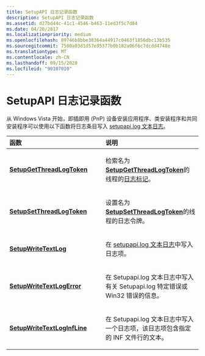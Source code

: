 ```yaml
---
title: SetupAPI 日志记录函数
description: SetupAPI 日志记录函数
ms.assetid: d27bd44c-41c1-4546-b463-11ed3f5c7d84
ms.date: 04/20/2017
ms.localizationpriority: medium
ms.openlocfilehash: 89746b8bbe38364a44917c0463f1856dbc13b535
ms.sourcegitcommit: 7500a03d1d57e95377b0b182a06f6c7dcdd4748e
ms.translationtype: MT
ms.contentlocale: zh-CN
ms.lasthandoff: 09/15/2020
ms.locfileid: "90107010"
---
```

# <a name="setupapi-logging-functions"></a>SetupAPI 日志记录函数


从 Windows Vista 开始，即插即用 (PnP) 设备安装应用程序、类安装程序和共同安装程序可以使用以下函数将日志条目写入 [setupapi.log 文本日志](setupapi-text-logs.md)。

<table>
<colgroup>
<col width="50%" />
<col width="50%" />
</colgroup>
<thead>
<tr class="header">
<th align="left">函数</th>
<th align="left">说明</th>
</tr>
</thead>
<tbody>
<tr class="odd">
<td align="left"><p><a href="/windows/desktop/api/setupapi/nf-setupapi-setupgetthreadlogtoken" data-raw-source="[&lt;strong&gt;SetupGetThreadLogToken&lt;/strong&gt;](/windows/desktop/api/setupapi/nf-setupapi-setupgetthreadlogtoken)"><strong>SetupGetThreadLogToken</strong></a></p></td>
<td align="left"><p>检索名为<a href="/windows/desktop/api/setupapi/nf-setupapi-setupgetthreadlogtoken" data-raw-source="[&lt;strong&gt;SetupGetThreadLogToken&lt;/strong&gt;](/windows/desktop/api/setupapi/nf-setupapi-setupgetthreadlogtoken)"><strong>SetupGetThreadLogToken</strong></a>的线程的<a href="log-tokens.md" data-raw-source="[log token](log-tokens.md)">日志标记</a>。</p></td>
</tr>
<tr class="even">
<td align="left"><p><a href="/windows/desktop/api/setupapi/nf-setupapi-setupsetthreadlogtoken" data-raw-source="[&lt;strong&gt;SetupSetThreadLogToken&lt;/strong&gt;](/windows/desktop/api/setupapi/nf-setupapi-setupsetthreadlogtoken)"><strong>SetupSetThreadLogToken</strong></a></p></td>
<td align="left"><p>设置名为 <a href="/windows/desktop/api/setupapi/nf-setupapi-setupsetthreadlogtoken" data-raw-source="[&lt;strong&gt;SetupSetThreadLogToken&lt;/strong&gt;](/windows/desktop/api/setupapi/nf-setupapi-setupsetthreadlogtoken)"><strong>SetupSetThreadLogToken</strong></a>的线程的日志令牌。</p></td>
</tr>
<tr class="odd">
<td align="left"><p><a href="/windows/desktop/api/setupapi/nf-setupapi-setupwritetextlog" data-raw-source="[&lt;strong&gt;SetupWriteTextLog&lt;/strong&gt;](/windows/desktop/api/setupapi/nf-setupapi-setupwritetextlog)"><strong>SetupWriteTextLog</strong></a></p></td>
<td align="left"><p>在 <a href="setupapi-text-logs.md" data-raw-source="[SetupAPI text log](setupapi-text-logs.md)">setupapi.log 文本日志</a>中写入日志项。</p></td>
</tr>
<tr class="even">
<td align="left"><p><a href="/windows/desktop/api/setupapi/nf-setupapi-setupwritetextlogerror" data-raw-source="[&lt;strong&gt;SetupWriteTextLogError&lt;/strong&gt;](/windows/desktop/api/setupapi/nf-setupapi-setupwritetextlogerror)"><strong>SetupWriteTextLogError</strong></a></p></td>
<td align="left"><p>在 Setupapi.log 文本日志中写入有关 Setupapi.log 特定错误或 Win32 错误的信息。</p></td>
</tr>
<tr class="odd">
<td align="left"><p><a href="/windows/desktop/api/setupapi/nf-setupapi-setupwritetextloginfline" data-raw-source="[&lt;strong&gt;SetupWriteTextLogInfLine&lt;/strong&gt;](/windows/desktop/api/setupapi/nf-setupapi-setupwritetextloginfline)"><strong>SetupWriteTextLogInfLine</strong></a></p></td>
<td align="left"><p>在 Setupapi.log 文本日志中写入一个日志项，该日志项包含指定的 INF 文件行的文本。</p></td>
</tr>
</tbody>
</table>

 

